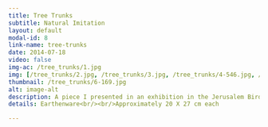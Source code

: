 ```yaml
---
title: Tree Trunks
subtitle: Natural Imitation
layout: default
modal-id: 8
link-name: tree-trunks
date: 2014-07-18
video: false
img-ac: /tree_trunks/1.jpg
img: [/tree_trunks/2.jpg, /tree_trunks/3.jpg, /tree_trunks/4-546.jpg, /tree_trunks/5-613.jpg, /tree_trunks/6-169.jpg]
thumbnail: /tree_trunks/6-169.jpg
alt: image-alt
description: A piece I presented in an exhibition in the Jerusalem Bird Observatory.<br/><br/>The exhibition subject was our surrounding nature.<br/>I chose to focus on tree trunks.<br/>I've developed a unique method to create tree trunks copies of clay, using modeling clay and slip.<br/>I've used different kinds of oxides to create the natural coloring.
details: Earthenware<br/><br/>Approximately 20 X 27 cm each

---
```

